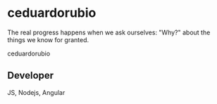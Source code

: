 # ceduardorubio
The real progress happens when we ask ourselves: "Why?" about the things we know for granted. 

ceduardorubio

## Developer
JS, Nodejs, Angular